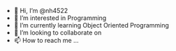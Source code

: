 - 👋 Hi, I’m @nh4522
- 👀 I’m interested in Programming
- 🌱 I’m currently learning Object Oriented Programming 
- 💞️ I’m looking to collaborate on 
- 📫 How to reach me ...

<!---
nh4522/nh4522 is a ✨ special ✨ repository because its `README.md` (this file) appears on your GitHub profile.
You can click the Preview link to take a look at your changes.
--->
